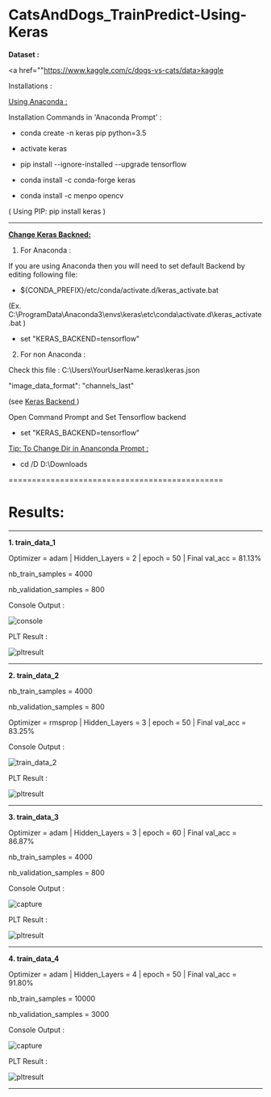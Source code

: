 # CatsAndDogs_TrainPredict-Using-Keras

<b>Dataset :</b>

<a href=""https://www.kaggle.com/c/dogs-vs-cats/data>kaggle</a>

</b> Installations : </b>

<u> Using Anaconda :</u>

Installation Commands in 'Anaconda Prompt' :

- conda create -n keras pip python=3.5

- activate keras

- pip install --ignore-installed --upgrade tensorflow

- conda install -c conda-forge keras

- conda install -c menpo opencv


( Using PIP: pip install keras )

--------------------

<b><u> Change Keras Backned: </b></u>

1. For Anaconda :

If you are using Anaconda then you will need to set default Backend by editing following file:

- ${CONDA_PREFIX}/etc/conda/activate.d/keras_activate.bat

(Ex. C:\ProgramData\Anaconda3\envs\keras\etc\conda\activate.d\keras_activate.bat )

- set "KERAS_BACKEND=tensorflow"


2. For non Anaconda :

Check this file : C:\Users\YourUserName\.keras\keras.json

"image_data_format": "channels_last"

(see <a href="https://keras.io/backend/">Keras Backend <a/> )
  
Open Command Prompt and Set Tensorflow backend

- set "KERAS_BACKEND=tensorflow"


<u> Tip: To Change Dir in Ananconda Prompt : </u>

- cd /D D:\Downloads

==============================================

# Results:

--------------

<b> 1. train_data_1 </b>

Optimizer = adam | Hidden_Layers = 2 | epoch = 50 | Final val_acc = 81.13%

nb_train_samples = 4000

nb_validation_samples = 800

Console Output :

![console](https://user-images.githubusercontent.com/27011804/38608379-cf95a2ec-3d98-11e8-8f47-ba2e86988fca.PNG)

PLT Result :

![pltresult](https://user-images.githubusercontent.com/27011804/38608394-d9ae79fc-3d98-11e8-8dde-7c1224920e59.jpg)

--------------
<b> 2. train_data_2 </b>

nb_train_samples = 4000

nb_validation_samples = 800

Optimizer = rmsprop | Hidden_Layers = 3 | epoch = 50 | Final val_acc = 83.25%

Console Output :

![train_data_2](https://user-images.githubusercontent.com/27011804/38619298-7cd4163a-3db9-11e8-9255-01139c277381.PNG)

PLT Result :

![pltresult](https://user-images.githubusercontent.com/27011804/38619248-5e588790-3db9-11e8-94f8-9f2aa8b50b74.jpg)


--------------
<b> 3. train_data_3 </b>

Optimizer = adam | Hidden_Layers = 3 | epoch = 60 | Final val_acc = 86.87%

nb_train_samples = 4000

nb_validation_samples = 800

Console Output :

![capture](https://user-images.githubusercontent.com/27011804/38685259-1a12ed2e-3e8f-11e8-85de-f2cb5354ebc9.PNG)

PLT Result :

![pltresult](https://user-images.githubusercontent.com/27011804/38685244-11b3dea4-3e8f-11e8-8039-0327f57bda34.jpg)


--------------

<b> 4. train_data_4 </b>

Optimizer = adam | Hidden_Layers = 4 | epoch = 50 | Final val_acc = 91.80%

nb_train_samples = 10000

nb_validation_samples = 3000

Console Output :

![capture](https://user-images.githubusercontent.com/27011804/38733984-96c665fa-3f41-11e8-98e9-b2ca794f949f.PNG)

PLT Result :

![pltresult](https://user-images.githubusercontent.com/27011804/38733987-9827152a-3f41-11e8-87b1-448738a4fad8.jpg)


--------------
